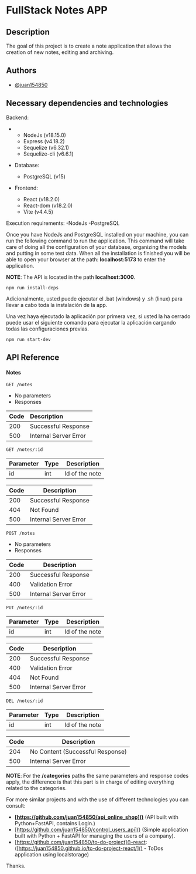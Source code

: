 # FullStack Notes APP

## Description

The goal of this project is to create a note application that allows the creation of new notes, editing and archiving.

## Authors

* [@juan154850](https://github.com/juan154850)

## Necessary dependencies and technologies

Backend:

* * NodeJs (v18.15.0)
  * Express (v4.18.2)
  * Sequelize (v6.32.1)
  * Sequelize-cli (v6.6.1)
* Database:

  * PostgreSQL (v15)
* Frontend:

  * React (v18.2.0)
  * React-dom (v18.2.0)
  * Vite (v4.4.5)

Execution requirements:
-NodeJs
-PostgreSQL

Once you have NodeJs and PostgreSQL installed on your machine, you can run the following command to run the application. This command will take care of doing all the configuration of your database, organizing the models and putting in some test data. When all the installation is finished you will be able to open your browser at the path: **localhost:5173** to enter the application.

**NOTE**: The API is located in the path **localhost:3000**.

```
npm run install-deps
```

Adicionalmente, usted puede ejecutar el .bat (windows) y .sh (linux) para llevar a cabo toda la instalación de la app.

Una vez haya ejecutado la aplicación por primera vez, si usted la ha cerrado puede usar el siguiente comando para ejecutar la aplicación cargando todas las configuraciones previas.

```
npm run start-dev
```

## API Reference

#### Notes

```
GET /notes
```

* No parameters
* Responses

| Code | Description           |
| :--- | :-------------------- |
| 200  | Successful Response   |
| 500  | Internal Server Error |

```
GET /notes/:id
```

| Parameter | Type | Description    |
| --------- | ---- | -------------- |
| id        | int  | Id of the note |

| Code | Description           |
| ---- | --------------------- |
| 200  | Successful Response   |
| 404  | Not Found             |
| 500  | Internal Server Error |

```
POST /notes
```

* No parameters
* Responses

| Code | Description           |
| ---- | --------------------- |
| 200  | Successful Response   |
| 400  | Validation Error      |
| 500  | Internal Server Error |

```
PUT /notes/:id
```

| Parameter | Type | Description    |
| --------- | ---- | -------------- |
| id        | int  | Id of the note |

| Code | Description           |
| ---- | --------------------- |
| 200  | Successful Response   |
| 400  | Validation Error      |
| 404  | Not Found             |
| 500  | Internal Server Error |

```
DEL /notes/:id
```

| Parameter | Type | Description    |
| --------- | ---- | -------------- |
| id        | int  | Id of the note |

| Code | Description                      |
| ---- | -------------------------------- |
| 204  | No Content (Successful Response) |
| 500  | Internal Server Error            |

**NOTE**: For the **/categories** paths the same parameters and response codes apply, the difference is that this part is in charge of editing everything related to the categories.

For more similar projects and with the use of different technologies you can consult:

* **[https://github.com/juan154850/api_online_shop]()** (API built with Python+FastAPI, contains Login.)
* [https://github.com/juan154850/control_users_api]() (Simple application built with Python + FastAPI for managing the users of a company).
* [https://github.com/juan154850/to-do-project]()-react: ([https://juan154850.github.io/to-do-project-react/]() - ToDos application using localstorage)

Thanks.
